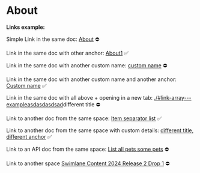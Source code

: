 # About

**Links example:**

Simple Link in the same doc: [About]() ⛔

Link in the same doc with other anchor: [About1]() ✅

Link in the same doc with another custom name: [custom name]() ⛔

Link in the same doc with another custom name and another anchor: [Custom name]() ✅

Link in the same doc with all above + opening in a new tab: [./#link-array---exampleasdasdasdsad]()different title  ⛔

Link to another doc from the same space: [Item separator list](./syntax/an-item.md)  ✅

Link to another doc from the same space with custom details: [different title, different anchor](./syntax/an-item.md) ✅

Link to an API doc from the same space: [List all pets some pets]()  ⛔

Link to another space [Swimlane Content 2024 Release 2 Drop 1]()  ⛔

